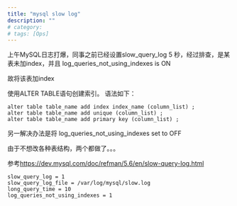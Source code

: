 ```yaml
---
title: "mysql slow log"
description: ""
# category: 
# tags: [Ops]
---
```


上午MySQL日志打爆，同事之前已经设置slow_query_log 5 秒，经过排查，是某表未加index，并且 log_queries_not_using_indexes is ON

故将该表加index

使用ALTER TABLE语句创建索引。
语法如下：

    alter table table_name add index index_name (column_list) ;
    alter table table_name add unique (column_list) ;
    alter table table_name add primary key (column_list) ;

另一解决办法是将 log_queries_not_using_indexes set to OFF

由于不想改各种表结构，两个都做了。。。

参考<https://dev.mysql.com/doc/refman/5.6/en/slow-query-log.html>

    slow_query_log = 1
    slow_query_log_file = /var/log/mysql/slow.log
    long_query_time = 10
    log_queries_not_using_indexes = 1

